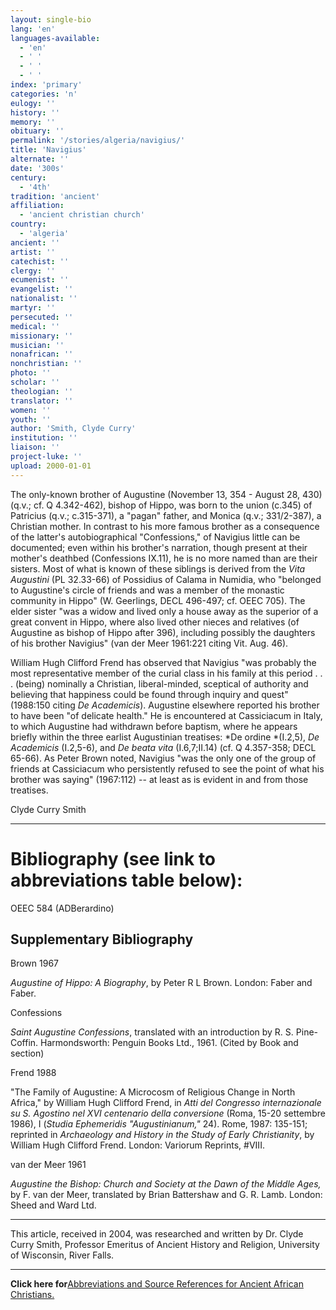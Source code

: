 ```yaml
---
layout: single-bio
lang: 'en'
languages-available:
  - 'en'
  - ' '
  - ' '
  - ' '
index: 'primary'
categories: 'n'
eulogy: ''
history: ''
memory: ''
obituary: ''
permalink: '/stories/algeria/navigius/'
title: 'Navigius'
alternate: ''
date: '300s'
century:
  - '4th'
tradition: 'ancient'
affiliation:
  - 'ancient christian church'
country:
  - 'algeria'
ancient: ''
artist: ''
catechist: ''
clergy: ''
ecumenist: ''
evangelist: ''
nationalist: ''
martyr: ''
persecuted: ''
medical: ''
missionary: ''
musician: ''
nonafrican: ''
nonchristian: ''
photo: ''
scholar: ''
theologian: ''
translator: ''
women: ''
youth: ''
author: 'Smith, Clyde Curry'
institution: ''
liaison: ''
project-luke: ''
upload: 2000-01-01
---
```



The only-known brother of Augustine (November 13, 354 - August 28, 430) (q.v.; cf. Q 4.342-462), bishop of Hippo, was born to the union (c.345) of Patricius (q.v.; c.315-371), a "pagan" father, and Monica (q.v.; 331/2-387), a Christian mother.  In contrast to his more famous brother as a consequence of the latter's autobiographical "Confessions," of Navigius little can be documented; even within his brother's narration, though present at their mother's deathbed (Confessions IX.11), he is no more named than are their sisters.  Most of what is known of these siblings is derived from the *Vita Augustini* (PL 32.33-66) of Possidius of Calama in Numidia, who "belonged to Augustine's circle of friends and was a member of the monastic community in Hippo" (W. Geerlings, DECL 496-497; cf. OEEC 705).  The elder sister "was a widow and lived only a house away as the superior of a great convent in Hippo, where also lived other nieces and relatives (of Augustine as bishop of Hippo after 396), including possibly the daughters of his brother Navigius" (van der Meer 1961:221 citing Vit. Aug. 46).

William Hugh Clifford Frend has observed that Navigius "was probably the most representative member of the curial class in his family at this period . . . (being) nominally a Christian, liberal-minded, sceptical of authority and believing that happiness could be found through inquiry and quest" (1988:150 citing *De Academicis*).  Augustine elsewhere reported his brother to have been "of delicate health."  He is encountered at Cassiciacum in Italy, to which Augustine had withdrawn before baptism, where he appears briefly within the three earlist Augustinian treatises:  *De ordine *(I.2,5), *De Academicis* (I.2,5-6), and *De beata vita* (I.6,7;II.14) (cf. Q 4.357-358; DECL 65-66).  As Peter Brown noted, Navigius "was the only one of the group of friends at Cassiciacum who persistently refused to see the point of what his brother was saying" (1967:112) -- at least as is evident in and from those treatises.

Clyde Curry Smith

---

# Bibliography (see link to abbreviations table below):

OEEC 584 (ADBerardino)

## Supplementary Bibliography

Brown 1967

*Augustine of Hippo:  A Biography*, by Peter R L Brown.  London:  Faber and Faber.

Confessions

*Saint Augustine Confessions*, translated with an introduction by R. S. Pine-Coffin.  Harmondsworth:  Penguin Books Ltd., 1961.  (Cited by Book and section)

Frend 1988

"The Family of Augustine:  A Microcosm of Religious Change in North Africa," by William Hugh Clifford Frend, in *Atti del Congresso internazionale su S. Agostino nel XVI centenario della conversione* (Roma, 15-20 settembre 1986), I (*Studia Ephemeridis "Augustinianum,"* 24).  Rome, 1987: 135-151; reprinted in *Archaeology and History in the Study of Early Christianity*, by William Hugh Clifford Frend.  London:  Variorum Reprints, #VIII.

van der Meer 1961

*Augustine the Bishop:  Church and Society at the Dawn of the Middle Ages,* by F. van der Meer, translated by Brian Battershaw and G. R. Lamb.  London:  Sheed and Ward Ltd.

---

This article, received in 2004, was researched and written by Dr. Clyde Curry Smith, Professor Emeritus of Ancient History and Religion, University of Wisconsin, River Falls.

---

**Click here for**[Abbreviations and Source References for Ancient African Christians.](../egypt/ccs-supplem_biblio.html)
